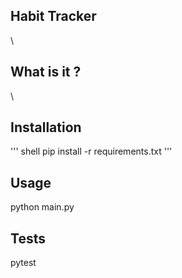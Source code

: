 ## Habit Tracker
\
## What is it ?
\
## Installation

''' shell
pip install -r requirements.txt
'''

## Usage


python main.py


## Tests


pytest

